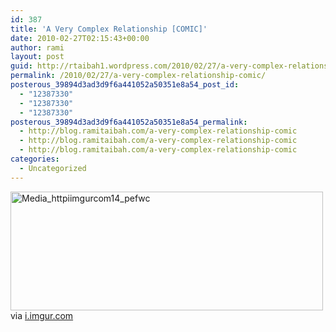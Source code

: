 ```yaml
---
id: 387
title: 'A Very Complex Relationship [COMIC]'
date: 2010-02-27T02:15:43+00:00
author: rami
layout: post
guid: http://rtaibah1.wordpress.com/2010/02/27/a-very-complex-relationship-comic
permalink: /2010/02/27/a-very-complex-relationship-comic/
posterous_39894d3ad3d9f6a441052a50351e8a54_post_id:
  - "12387330"
  - "12387330"
  - "12387330"
posterous_39894d3ad3d9f6a441052a50351e8a54_permalink:
  - http://blog.ramitaibah.com/a-very-complex-relationship-comic
  - http://blog.ramitaibah.com/a-very-complex-relationship-comic
  - http://blog.ramitaibah.com/a-very-complex-relationship-comic
categories:
  - Uncategorized
---
```

<div class="posterous_bookmarklet_entry">
  <div class='p_embed p_image_embed'>
    <a href="http://139.59.20.41/wp-content/uploads/2011/12/media_httpiimgurcom14_pefwc-scaled1000.jpg"><img alt="Media_httpiimgurcom14_pefwc" height="190" src="http://139.59.20.41/wp-content/uploads/2011/12/media_httpiimgurcom14_pefwc-scaled1000.jpg?w=300" width="500" /></a>
  </div>
  
  <div class="posterous_quote_citation">
    via <a href="http://i.imgur.com/14GID.jpg">i.imgur.com</a>
  </div></p>
</div>